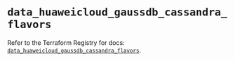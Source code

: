 # `data_huaweicloud_gaussdb_cassandra_flavors`

Refer to the Terraform Registry for docs: [`data_huaweicloud_gaussdb_cassandra_flavors`](https://registry.terraform.io/providers/huaweicloud/huaweicloud/1.71.1/docs/data-sources/gaussdb_cassandra_flavors).
